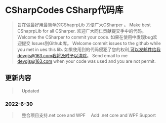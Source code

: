 # CSharpCodes CSharp代码库

> 旨在做最好用最简单的CShaprpLib  方便广大CSharper 。
> Make best CShaprpLib for all CSharper.
> 欢迎广大同仁贡献提交手中的代码。
> Welcome the CSharper to commit your code.
> 如果在使用中发现bug欢迎提交 Issues到Github库。
> Welcome commit issues to the github while you met in ues this lib.
> 如果使用到的代码侵犯了您的权利,可以发邮件给我devgis@163.com我将及时予以清除。
> Send email to me  devgis@163.com when your code was used and you are not permit.

## 更新内容
>　Updated

### 2022-6-30 
>　整合项目支持.net core and WPF
>　Add .net core and WPF Support

